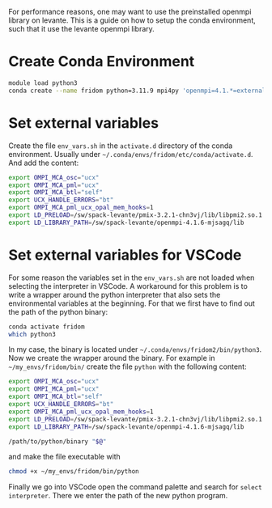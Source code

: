 For performance reasons, one may want to use the preinstalled openmpi library on levante. This is a guide on how to setup the conda environment, such that it use the levante openmpi library.

# Create Conda Environment

```bash
module load python3
conda create --name fridom python=3.11.9 mpi4py 'openmpi=4.1.*=external_*' cupy 'netcdf4=*=mpi_openmpi*'
```

# Set external variables
Create the file `env_vars.sh` in the `activate.d` directory of the conda environment. Usually under `~/.conda/envs/fridom/etc/conda/activate.d`. And add the content:
```bash
export OMPI_MCA_osc="ucx"
export OMPI_MCA_pml="ucx"
export OMPI_MCA_btl="self"
export UCX_HANDLE_ERRORS="bt"
export OMPI_MCA_pml_ucx_opal_mem_hooks=1
export LD_PRELOAD=/sw/spack-levante/pmix-3.2.1-chn3vj/lib/libpmi2.so.1.0.0
export LD_LIBRARY_PATH=/sw/spack-levante/openmpi-4.1.6-mjsagq/lib 
```
# Set external variables for VSCode
For some reason the variables set in the `env_vars.sh` are not loaded when selecting the interpreter in VSCode. A workaround for this problem is to write a wrapper around the python interpreter that also sets the environmental variables at the beginning. For that we first have to find out the path of the python binary:
```bash
conda activate fridom
which python3
```
In my case, the binary is located under `~/.conda/envs/fridom2/bin/python3`. Now we create the wrapper around the binary. For example in `~/my_envs/fridom/bin/` create the file `python` with the following content:
```bash
export OMPI_MCA_osc="ucx"
export OMPI_MCA_pml="ucx"
export OMPI_MCA_btl="self"
export UCX_HANDLE_ERRORS="bt"
export OMPI_MCA_pml_ucx_opal_mem_hooks=1
export LD_PRELOAD=/sw/spack-levante/pmix-3.2.1-chn3vj/lib/libpmi2.so.1.0.0
export LD_LIBRARY_PATH=/sw/spack-levante/openmpi-4.1.6-mjsagq/lib 

/path/to/python/binary "$@"
```
and make the file executable with 
```bash
chmod +x ~/my_envs/fridom/bin/python
```
Finally we go into VSCode open the command palette and search for `select interpreter`. There we enter the path of the new python program.